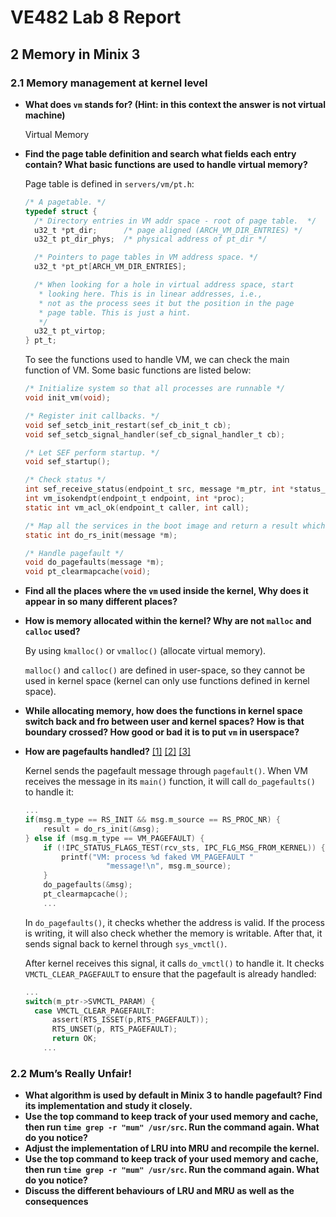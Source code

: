 # VE482 Lab 8 Report

## 2 Memory in Minix 3

### 2.1 Memory management at kernel level

- **What does `vm` stands for? (Hint: in this context the answer is not virtual machine)**

  Virtual Memory

- **Find the page table definition and search what fields each entry contain? What basic functions are used to handle virtual memory?**

  Page table is defined in `servers/vm/pt.h`:

  ```c
  /* A pagetable. */
  typedef struct {
  	/* Directory entries in VM addr space - root of page table.  */
  	u32_t *pt_dir;		/* page aligned (ARCH_VM_DIR_ENTRIES) */
  	u32_t pt_dir_phys;	/* physical address of pt_dir */
  
  	/* Pointers to page tables in VM address space. */
  	u32_t *pt_pt[ARCH_VM_DIR_ENTRIES];
  
  	/* When looking for a hole in virtual address space, start
  	 * looking here. This is in linear addresses, i.e.,
  	 * not as the process sees it but the position in the page
  	 * page table. This is just a hint.
  	 */
  	u32_t pt_virtop;
  } pt_t;
  ```

  To see the functions used to handle VM, we can check the main function of VM. Some basic functions are listed below:

  ```c
  /* Initialize system so that all processes are runnable */
  void init_vm(void);
  
  /* Register init callbacks. */
  void sef_setcb_init_restart(sef_cb_init_t cb);
  void sef_setcb_signal_handler(sef_cb_signal_handler_t cb);
  
  /* Let SEF perform startup. */
  void sef_startup();
  
  /* Check status */
  int sef_receive_status(endpoint_t src, message *m_ptr, int *status_ptr);
  int vm_isokendpt(endpoint_t endpoint, int *proc);
  static int vm_acl_ok(endpoint_t caller, int call);
  
  /* Map all the services in the boot image and return a result which is used to send reply message */
  static int do_rs_init(message *m);
  
  /* Handle pagefault */
  void do_pagefaults(message *m);
  void pt_clearmapcache(void);
  ```

- **Find all the places where the `vm` used inside the kernel, Why does it appear in so many different places?**

  

- **How is memory allocated within the kernel? Why are not `malloc` and `calloc` used?**

  By using `kmalloc()` or `vmalloc()` (allocate virtual memory).

  `malloc()` and `calloc()` are defined in user-space, so they cannot be used in kernel space (kernel can only use functions defined in kernel space). 

- **While allocating memory, how does the functions in kernel space switch back and fro between user and kernel spaces? How is that boundary crossed? How good or bad it is to put `vm` in userspace?**

  

- **How are pagefaults handled?** [[1]](https://elixir.ortiz.sh/minix/v3.2.1/source/servers/vm/main.c#L74) [[2]](https://elixir.ortiz.sh/minix/v3.2.1/source/servers/vm/pagefaults.c#L51) [[3]](https://elixir.ortiz.sh/minix/v3.2.1/source/kernel/system/do_vmctl.c#L19)

  Kernel sends the pagefault message through `pagefault()`. When VM receives the message in its `main()` function, it will call `do_pagefaults()` to handle it:

  ```c
  ...
  if(msg.m_type == RS_INIT && msg.m_source == RS_PROC_NR) {
      result = do_rs_init(&msg);
  } else if (msg.m_type == VM_PAGEFAULT) {
      if (!IPC_STATUS_FLAGS_TEST(rcv_sts, IPC_FLG_MSG_FROM_KERNEL)) {
          printf("VM: process %d faked VM_PAGEFAULT "
  					"message!\n", msg.m_source);
      }
      do_pagefaults(&msg);
      pt_clearmapcache();
      ...
  ```

  In `do_pagefaults()`, it checks whether the address is valid. If the process is writing, it will also check whether the memory is writable. After that, it sends signal back to kernel through `sys_vmctl()`.

  After kernel receives this signal, it calls `do_vmctl()` to handle it. It checks `VMCTL_CLEAR_PAGEFAULT` to ensure that the pagefault is already handled:

  ```c
  ...
  switch(m_ptr->SVMCTL_PARAM) {
  	case VMCTL_CLEAR_PAGEFAULT:
  		assert(RTS_ISSET(p,RTS_PAGEFAULT));
  		RTS_UNSET(p, RTS_PAGEFAULT);
  		return OK;
      ...
  ```

### 2.2 Mum’s Really Unfair!

- **What algorithm is used by default in Minix 3 to handle pagefault? Find its implementation and study it closely.**
- **Use the top command to keep track of your used memory and cache, then run `time grep -r "mum" /usr/src`. Run the command again. What do you notice?**
- **Adjust the implementation of LRU into MRU and recompile the kernel.**
- **Use the top command to keep track of your used memory and cache, then run `time grep -r "mum" /usr/src`. Run the command again. What do you notice?**
- **Discuss the different behaviours of LRU and MRU as well as the consequences**